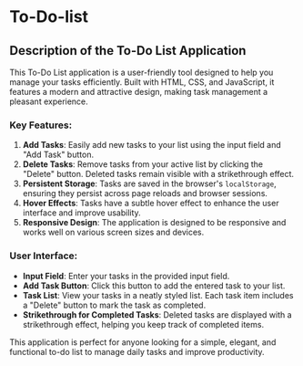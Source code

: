 # To-Do-list
## Description of the To-Do List Application

This To-Do List application is a user-friendly tool designed to help you manage your tasks efficiently. Built with HTML, CSS, and JavaScript, it features a modern and attractive design, making task management a pleasant experience.

### Key Features:

1. **Add Tasks**: Easily add new tasks to your list using the input field and "Add Task" button.
2. **Delete Tasks**: Remove tasks from your active list by clicking the "Delete" button. Deleted tasks remain visible with a strikethrough effect.
3. **Persistent Storage**: Tasks are saved in the browser's `localStorage`, ensuring they persist across page reloads and browser sessions.
4. **Hover Effects**: Tasks have a subtle hover effect to enhance the user interface and improve usability.
5. **Responsive Design**: The application is designed to be responsive and works well on various screen sizes and devices.

### User Interface:

- **Input Field**: Enter your tasks in the provided input field.
- **Add Task Button**: Click this button to add the entered task to your list.
- **Task List**: View your tasks in a neatly styled list. Each task item includes a "Delete" button to mark the task as completed.
- **Strikethrough for Completed Tasks**: Deleted tasks are displayed with a strikethrough effect, helping you keep track of completed items.

This application is perfect for anyone looking for a simple, elegant, and functional to-do list to manage daily tasks and improve productivity.
